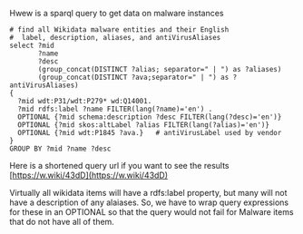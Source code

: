 Hwew is a sparql query to get data on malware instances

```
# find all Wikidata malware entities and their English
#  label, description, aliases, and antiVirusAliases
select ?mid 
       ?name 
       ?desc
       (group_concat(DISTINCT ?alias; separator=" | ") as ?aliases) 
       (group_concat(DISTINCT ?ava;separator=" | ") as ?antiVirusAliases)
{
  ?mid wdt:P31/wdt:P279* wd:Q14001.
  ?mid rdfs:label ?name FILTER(lang(?name)='en') .
  OPTIONAL {?mid schema:description ?desc FILTER(lang(?desc)='en')}
  OPTIONAL {?mid skos:altLabel ?alias FILTER(lang(?alias)='en')}
  OPTIONAL {?mid wdt:P1845 ?ava.}   # antiVirusLabel used by vendor
}
GROUP BY ?mid ?name ?desc
```

Here is a shortened query url if you want to see the results [https://w.wiki/43dD](https://w.wiki/43dD)

Virtually all wikidata items will have a rdfs:label property, but many will not have a description of any alaiases.
So, we have to wrap query expressions for these in an OPTIONAL so that the query would not fail for Malware items that do not have all of them.
